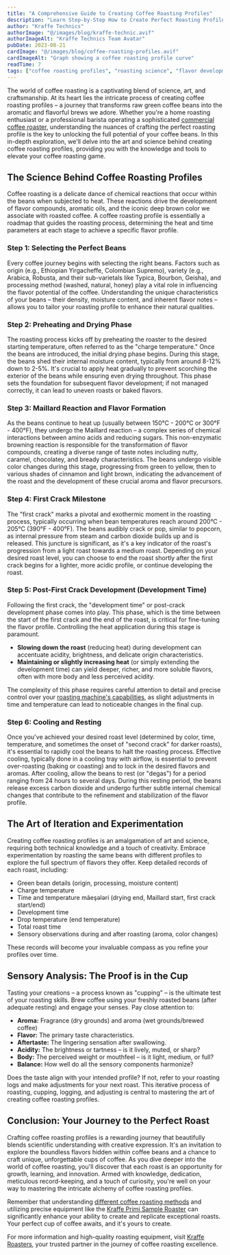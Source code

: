 ```yaml
---
title: "A Comprehensive Guide to Creating Coffee Roasting Profiles"
description: "Learn Step-by-Step How to Create Perfect Roasting Profiles"
author: "Kraffe Technics"
authorImage: "@/images/blog/kraffe-technic.avif"
authorImageAlt: "Kraffe Technics Team Avatar"
pubDate: 2023-08-21
cardImage: "@/images/blog/coffee-roasting-profiles.avif"
cardImageAlt: "Graph showing a coffee roasting profile curve"
readTime: 7
tags: ["coffee roasting profiles", "roasting science", "flavor development", "Maillard reaction", "first crack", "specialty coffee", "kraffe roasters"]
---
```


The world of coffee roasting is a captivating blend of science, art, and craftsmanship. At its heart lies the intricate process of creating coffee roasting profiles – a journey that transforms raw green coffee beans into the aromatic and flavorful brews we adore. Whether you're a home roasting enthusiast or a professional barista operating a sophisticated [commercial coffee roaster](/products/), understanding the nuances of crafting the perfect roasting profile is the key to unlocking the full potential of your coffee beans. In this in-depth exploration, we'll delve into the art and science behind creating coffee roasting profiles, providing you with the knowledge and tools to elevate your coffee roasting game.

## The Science Behind Coffee Roasting Profiles

Coffee roasting is a delicate dance of chemical reactions that occur within the beans when subjected to heat. These reactions drive the development of flavor compounds, aromatic oils, and the iconic deep brown color we associate with roasted coffee. A coffee roasting profile is essentially a roadmap that guides the roasting process, determining the heat and time parameters at each stage to achieve a specific flavor profile.

### Step 1: Selecting the Perfect Beans

Every coffee journey begins with selecting the right beans. Factors such as origin (e.g., Ethiopian Yirgacheffe, Colombian Supremo), variety (e.g., Arabica, Robusta, and their sub-varietals like Typica, Bourbon, Geisha), and processing method (washed, natural, honey) play a vital role in influencing the flavor potential of the coffee. Understanding the unique characteristics of your beans – their density, moisture content, and inherent flavor notes – allows you to tailor your roasting profile to enhance their natural qualities.

### Step 2: Preheating and Drying Phase

The roasting process kicks off by preheating the roaster to the desired starting temperature, often referred to as the "charge temperature." Once the beans are introduced, the initial drying phase begins. During this stage, the beans shed their internal moisture content, typically from around 8-12% down to 2-5%. It's crucial to apply heat gradually to prevent scorching the exterior of the beans while ensuring even drying throughout. This phase sets the foundation for subsequent flavor development; if not managed correctly, it can lead to uneven roasts or baked flavors.

### Step 3: Maillard Reaction and Flavor Formation

As the beans continue to heat up (usually between 150°C - 200°C or 300°F - 400°F), they undergo the Maillard reaction – a complex series of chemical interactions between amino acids and reducing sugars. This non-enzymatic browning reaction is responsible for the transformation of flavor compounds, creating a diverse range of taste notes including nutty, caramel, chocolatey, and bready characteristics. The beans undergo visible color changes during this stage, progressing from green to yellow, then to various shades of cinnamon and light brown, indicating the advancement of the roast and the development of these crucial aroma and flavor precursors.

### Step 4: First Crack Milestone

The "first crack" marks a pivotal and exothermic moment in the roasting process, typically occurring when bean temperatures reach around 200°C - 205°C (390°F - 400°F). The beans audibly crack or pop, similar to popcorn, as internal pressure from steam and carbon dioxide builds up and is released. This juncture is significant, as it's a key indicator of the roast's progression from a light roast towards a medium roast. Depending on your desired roast level, you can choose to end the roast shortly after the first crack begins for a lighter, more acidic profile, or continue developing the roast.

### Step 5: Post-First Crack Development (Development Time)

Following the first crack, the "development time" or post-crack development phase comes into play. This phase, which is the time between the start of the first crack and the end of the roast, is critical for fine-tuning the flavor profile. Controlling the heat application during this stage is paramount.

*   **Slowing down the roast** (reducing heat) during development can accentuate acidity, brightness, and delicate origin characteristics.
*   **Maintaining or slightly increasing heat** (or simply extending the development time) can yield deeper, richer, and more soluble flavors, often with more body and less perceived acidity.

The complexity of this phase requires careful attention to detail and precise control over your [roasting machine's capabilities](/blog/unleashing-art-of-coffee-roasting-primi-sample-roaster/), as slight adjustments in time and temperature can lead to noticeable changes in the final cup.

### Step 6: Cooling and Resting

Once you've achieved your desired roast level (determined by color, time, temperature, and sometimes the onset of "second crack" for darker roasts), it's essential to rapidly cool the beans to halt the roasting process. Effective cooling, typically done in a cooling tray with airflow, is essential to prevent over-roasting (baking or coasting) and to lock in the desired flavors and aromas. After cooling, allow the beans to rest (or "degas") for a period ranging from 24 hours to several days. During this resting period, the beans release excess carbon dioxide and undergo further subtle internal chemical changes that contribute to the refinement and stabilization of the flavor profile.

## The Art of Iteration and Experimentation

Creating coffee roasting profiles is an amalgamation of art and science, requiring both technical knowledge and a touch of creativity. Embrace experimentation by roasting the same beans with different profiles to explore the full spectrum of flavors they offer. Keep detailed records of each roast, including:

*   Green bean details (origin, processing, moisture content)
*   Charge temperature
*   Time and temperature mãeşələri (drying end, Maillard start, first crack start/end)
*   Development time
*   Drop temperature (end temperature)
*   Total roast time
*   Sensory observations during and after roasting (aroma, color changes)

These records will become your invaluable compass as you refine your profiles over time.

## Sensory Analysis: The Proof is in the Cup

Tasting your creations – a process known as "cupping" – is the ultimate test of your roasting skills. Brew coffee using your freshly roasted beans (after adequate resting) and engage your senses. Pay close attention to:

*   **Aroma:** Fragrance (dry grounds) and aroma (wet grounds/brewed coffee)
*   **Flavor:** The primary taste characteristics.
*   **Aftertaste:** The lingering sensation after swallowing.
*   **Acidity:** The brightness or tartness – is it lively, muted, or sharp?
*   **Body:** The perceived weight or mouthfeel – is it light, medium, or full?
*   **Balance:** How well do all the sensory components harmonize?

Does the taste align with your intended profile? If not, refer to your roasting logs and make adjustments for your next roast. This iterative process of roasting, cupping, logging, and adjusting is central to mastering the art of creating coffee roasting profiles.

## Conclusion: Your Journey to the Perfect Roast

Crafting coffee roasting profiles is a rewarding journey that beautifully blends scientific understanding with creative expression. It's an invitation to explore the boundless flavors hidden within coffee beans and a chance to craft unique, unforgettable cups of coffee. As you dive deeper into the world of coffee roasting, you'll discover that each roast is an opportunity for growth, learning, and innovation. Armed with knowledge, dedication, meticulous record-keeping, and a touch of curiosity, you're well on your way to mastering the intricate alchemy of coffee roasting profiles.

Remember that understanding [different coffee roasting methods](/blog/exploring-different-coffee-roasting-methods/) and utilizing precise equipment like the [Kraffe Primi Sample Roaster](/blog/unleashing-art-of-coffee-roasting-primi-sample-roaster/) can significantly enhance your ability to create and replicate exceptional roasts. Your perfect cup of coffee awaits, and it's yours to create.

For more information and high-quality roasting equipment, visit [Kraffe Roasters](https://krafferoasters.com), your trusted partner in the journey of coffee roasting excellence.
